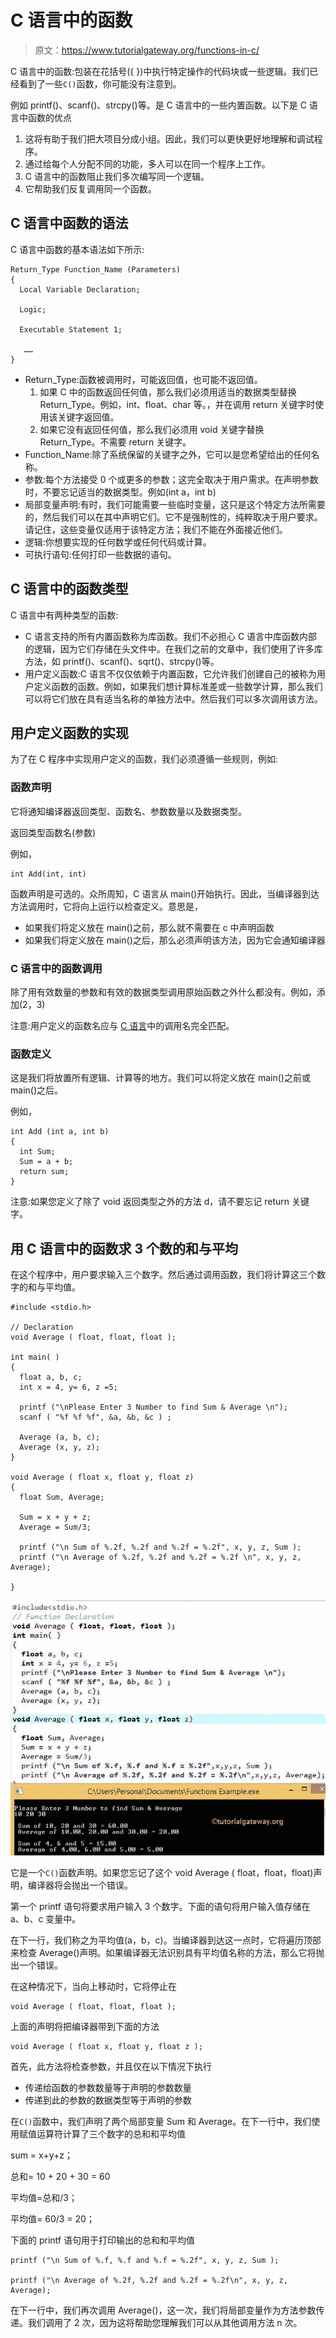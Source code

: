 # C 语言中的函数

> 原文：<https://www.tutorialgateway.org/functions-in-c/>

C 语言中的函数:包装在花括号({ })中执行特定操作的代码块或一些逻辑。我们已经看到了一些`C()`函数，你可能没有注意到。

例如 printf()、scanf()、strcpy()等。是 C 语言中的一些内置函数。以下是 C 语言中函数的优点

1.  这将有助于我们把大项目分成小组。因此，我们可以更快更好地理解和调试程序。
2.  通过给每个人分配不同的功能，多人可以在同一个程序上工作。
3.  C 语言中的函数阻止我们多次编写同一个逻辑。
4.  它帮助我们反复调用同一个函数。

## C 语言中函数的语法

C 语言中函数的基本语法如下所示:

```
Return_Type Function_Name (Parameters)
{
  Local Variable Declaration;

  Logic;

  Executable Statement 1;

   ……
}
```

*   Return_Type:函数被调用时，可能返回值，也可能不返回值。
    1.  如果 C 中的函数返回任何值，那么我们必须用适当的数据类型替换 Return_Type。例如，int、float、char 等。，并在调用 return 关键字时使用该关键字返回值。
    2.  如果它没有返回任何值，那么我们必须用 void 关键字替换 Return_Type。不需要 return 关键字。
*   Function_Name:除了系统保留的关键字之外，它可以是您希望给出的任何名称。
*   参数:每个方法接受 0 个或更多的参数；这完全取决于用户需求。在声明参数时，不要忘记适当的数据类型。例如(int a，int b)
*   局部变量声明:有时，我们可能需要一些临时变量，这只是这个特定方法所需要的，然后我们可以在其中声明它们。它不是强制性的，纯粹取决于用户要求。请记住，这些变量仅适用于该特定方法；我们不能在外面接近他们。
*   逻辑:你想要实现的任何数学或任何代码或计算。
*   可执行语句:任何打印一些数据的语句。

## C 语言中的函数类型

C 语言中有两种类型的函数:

*   C 语言支持的所有内置函数称为库函数。我们不必担心 C 语言中库函数内部的逻辑，因为它们存储在头文件中。在我们之前的文章中，我们使用了许多库方法，如 printf()、scanf()、sqrt()、strcpy()等。
*   用户定义函数:C 语言不仅仅依赖于内置函数，它允许我们创建自己的被称为用户定义函数的函数。例如，如果我们想计算标准差或一些数学计算，那么我们可以将它们放在具有适当名称的单独方法中。然后我们可以多次调用该方法。

## 用户定义函数的实现

为了在 C 程序中实现用户定义的函数，我们必须遵循一些规则，例如:

### 函数声明

它将通知编译器返回类型、函数名、参数数量以及数据类型。

返回类型函数名(参数)

例如，

```
int Add(int, int)
```

函数声明是可选的。众所周知，C 语言从 main()开始执行。因此，当编译器到达方法调用时，它将向上运行以检查定义。意思是，

*   如果我们将定义放在 main()之前，那么就不需要在 c 中声明函数
*   如果我们将定义放在 main()之后，那么必须声明该方法，因为它会通知编译器

### C 语言中的函数调用

除了用有效数量的参数和有效的数据类型调用原始函数之外什么都没有。例如，添加(2，3)

注意:用户定义的函数名应与 [C 语言](https://www.tutorialgateway.org/c-programming/)中的调用名完全匹配。

### 函数定义

这是我们将放置所有逻辑、计算等的地方。我们可以将定义放在 main()之前或 main()之后。

例如，

```
int Add (int a, int b)
{
  int Sum;
  Sum = a + b;
  return sum;
}
```

注意:如果您定义了除了 void 返回类型之外的<font color="#000000">方法</font> d，请不要忘记 return 关键字。

## 用 C 语言中的函数求 3 个数的和与平均

在这个程序中，用户要求输入三个数字。然后通过调用函数，我们将计算这三个数字的和与平均值。

```
#include <stdio.h>

// Declaration
void Average ( float, float, float );                               

int main( )               
{
  float a, b, c;
  int x = 4, y= 6, z =5;

  printf ("\nPlease Enter 3 Number to find Sum & Average \n");
  scanf ( "%f %f %f", &a, &b, &c ) ;

  Average (a, b, c);  
  Average (x, y, z);                     
}

void Average ( float x, float y, float z)   
{
  float Sum, Average;

  Sum = x + y + z;
  Average = Sum/3;

  printf ("\n Sum of %.2f, %.2f and %.2f = %.2f", x, y, z, Sum );
  printf ("\n Average of %.2f, %.2f and %.2f = %.2f \n", x, y, z, Average);

}
```

![Functions In C Programming](img/e96ad6646965fe05f7148730019903d3.png)

它是一个`C()`函数声明。如果您忘记了这个 void Average ( float，float，float)声明，编译器将会抛出一个错误。

第一个 printf 语句将要求用户输入 3 个数字。下面的语句将用户输入值存储在 a、b、c 变量中。

在下一行，我们称之为平均值(a，b，c)。当编译器到达这一点时，它将遍历顶部来检查 Average()声明。如果编译器无法识别具有平均值名称的方法，那么它将抛出一个错误。

在这种情况下，当向上移动时，它将停止在

```
void Average ( float, float, float );
```

上面的声明将把编译器带到下面的方法

```
void Average ( float x, float y, float z );
```

首先，此方法将检查参数，并且仅在以下情况下执行

*   传递给函数的参数数量等于声明的参数数量
*   传递到此的参数的数据类型等于声明的参数

在`C()`函数中，我们声明了两个局部变量 Sum 和 Average。在下一行中，我们使用赋值运算符计算了三个数字的总和和平均值

sum = x+y+z；

总和= 10 + 20 + 30 = 60

平均值=总和/3；

平均值= 60/3 = 20；

下面的 printf 语句用于打印输出的总和和平均值

```
printf ("\n Sum of %.f, %.f and %.f = %.2f", x, y, z, Sum );

printf ("\n Average of %.2f, %.2f and %.2f = %.2f\n", x, y, z, Average);
```

在下一行中，我们再次调用 Average()，这一次，我们将局部变量作为<font color="#000000">方法</font>参数传递。我们调用了 2 次，因为这将帮助您理解我们可以从其他调用方法 n 次。
